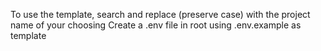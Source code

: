 To use the template, search and replace <REPLACEWITHPROJECT> (preserve case) with the project name of your choosing
Create a .env file in root using .env.example as template